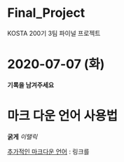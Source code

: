 # Final_Project
KOSTA 200기 3팀 파이널 프로젝트

# 2020-07-07 (화)
**기록을 남겨주세요**

# 마크 다운 언어 사용법
**굵게**
*이탤릭*

[추가적인 마크다운 언어](https://gist.github.com/ihoneymon/652be052a0727ad59601) : 링크를 
